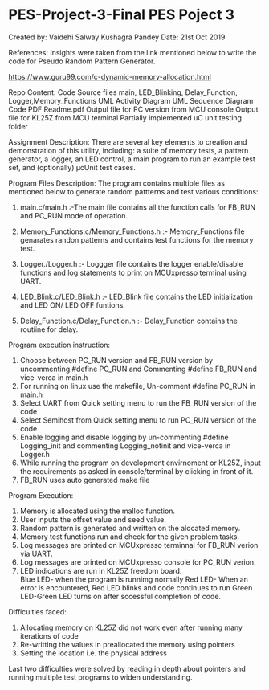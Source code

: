 # PES-Project-3-Final PES Poject 3
 Created by: Vaidehi Salway
	      Kushagra Pandey
Date: 21st Oct 2019


References: Insights were taken from the link mentioned below to write the code for Pseudo Random Pattern Generator.

https://www.guru99.com/c-dynamic-memory-allocation.html

Repo Content: 
Code Source files main, LED_Blinking, Delay_Function, Logger,Memory_Functions
UML Activity Diagram
UML Sequence Diagram
Code PDF
Readme.pdf
Outpul file for PC version from MCU console
Output file for KL25Z from MCU terminal
Partially implemented uC unit testing folder 

Assignment Description: There are several key elements to creation and demonstration of this utility,
			including: a suite of memory tests, a pattern generator, a logger, an LED control, 
			a main program to run an example test set, and (optionally) µcUnit test cases.

Program Files Description: The program contains multiple files as mentioned below to generate random pattterns and test various conditions:

1. main.c/main.h :-The main file contains all the function calls for FB_RUN and PC_RUN mode of operation.

2. Memory_Functions.c/Memory_Functions.h :- Memory_Functions file genarates randon patterns and contains test functions for the memory test.

3. Logger./Logger.h :- Loggger file contains the logger enable/disable functions and log statements to print on MCUxpresso terminal using UART.

4. LED_Blink.c/LED_Blink.h :- LED_Blink file contains the LED initialization and LED ON/ LED OFF funtions.

5. Delay_Function.c/Delay_Function.h :- Delay_Function contains the routiine for delay.


Program execution instruction:

1. Choose between PC_RUN version and FB_RUN version by uncommenting #define PC_RUN and Commenting #define FB_RUN and vice-verca in 	main.h
2. For running on linux use the makefile, Un-comment #define PC_RUN in main.h
3. Select UART from Quick setting menu to run the FB_RUN version of the code
4. Select Semihost from Quick setting menu to run PC_RUN version of the code
5. Enable logging and disable logging by un-commenting #define Logging_init and commenting Logging_notinit and vice-verca in Logger.h
6. While running the program on development envirnoment or KL25Z, input  the requirements as asked in console/terminal by clicking in front of it.
7. FB_RUN uses auto generated make file


Program Execution:

1. Memory is allocated using the malloc function.
2. User inputs the offset value and seed value.
3. Random pattern is generated and written on the alocated memory.
4. Memory test functions run and check for the given problem tasks.
5. Log messages are printed on MCUxpresso terminnal for FB_RUN verion via UART.
6. Log messages are printed on MCUxpresso console for PC_RUN verion.
7. LED indications are run in KL25Z freedom board.  
Blue LED- when the program is runnimg normally
Red LED- When an error is encountered, Red LED blinks and code continues to run
Green LED-Green LED turns on after sccessful completion of code.


Difficulties faced:
1. Allocating memory on KL25Z did not work even after running many iterations of code
2. Re-writting the values in preallocated the memory using pointers
3. Setting the location i.e. the physical address 

Last two difficulties were solved by reading in depth about pointers and running multiple test programs to widen understanding.

 
